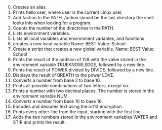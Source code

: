 0. Creates an alias.
1. Prints hello user, where user is the current Linux user.
2. Add /action to the PATH. /action should be the last directory the shell looks into when looking for a program.
3. Counts the number of the directories in the PATH.
4. Lists environment variables.
5. Lists all local variables and environment variables, and functions.
6. creates a new local variable
   	   Name: BEST
	   Value: School
7. Create a script that creates a new global variable.
   	  Name: BEST
	  Value: School
8. Prints the result of the addition of 128 with the value stored in the environment variable TRUEKNOWLEDGE, followed	 by a new line.
9. Prints the result of POWER divided by DIVIDE, followed by a new line.
10. Displays the result of BREATH to the power LOVE.
11. Converts a number from base 2 to base 10.
12. Prints all possible combinations of two letters, except oo.
13. Prints a number with two decimal places. The number is stored in the environment variable NUM.
14. Converts a number from base 10 to base 16.
15. Encodes and decodes text using the rot13 encryption.
16. Prints every other line from the input, starting with the first line.
17. Adds the two numbers stored in the environment variables WATER and STIR and prints the result.